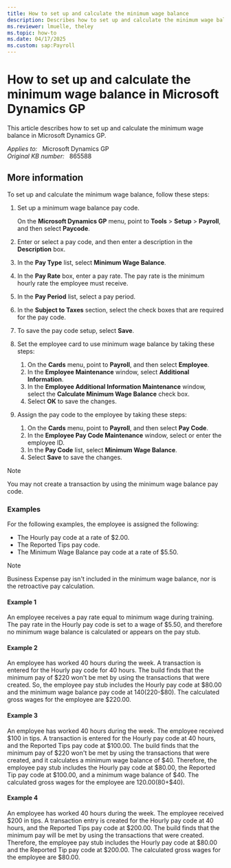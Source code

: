 ```yaml
---
title: How to set up and calculate the minimum wage balance
description: Describes how to set up and calculate the minimum wage balance in Microsoft Dynamics GP.
ms.reviewer: lmuelle, theley
ms.topic: how-to
ms.date: 04/17/2025
ms.custom: sap:Payroll
---
```

# How to set up and calculate the minimum wage balance in Microsoft Dynamics GP

This article describes how to set up and calculate the minimum wage balance in Microsoft Dynamics GP.

_Applies to:_ &nbsp; Microsoft Dynamics GP  
_Original KB number:_ &nbsp; 865588

## More information

To set up and calculate the minimum wage balance, follow these steps:

1. Set up a minimum wage balance pay code.

    On the **Microsoft Dynamics GP** menu, point to **Tools** > **Setup** > **Payroll**, and then select **Paycode**.

2. Enter or select a pay code, and then enter a description in the **Description** box.
3. In the **Pay Type** list, select **Minimum Wage Balance**.
4. In the **Pay Rate** box, enter a pay rate. The pay rate is the minimum hourly rate the employee must receive.
5. In the **Pay Period** list, select a pay period.
6. In the **Subject to Taxes** section, select the check boxes that are required for the pay code.
7. To save the pay code setup, select **Save**.
8. Set the employee card to use minimum wage balance by taking these steps:

    1. On the **Cards** menu, point to **Payroll**, and then select **Employee**.
    2. In the **Employee Maintenance** window, select **Additional Information**.
    3. In the **Employee Additional Information Maintenance** window, select the **Calculate Minimum Wage Balance** check box.
    4. Select **OK** to save the changes.

9. Assign the pay code to the employee by taking these steps:

   1. On the **Cards** menu, point to **Payroll**, and then select **Pay Code**.
   2. In the **Employee Pay Code Maintenance** window, select or enter the employee ID.
   3. In the **Pay Code** list, select **Minimum Wage Balance**.
   4. Select **Save** to save the changes.

> [!NOTE]
> You may not create a transaction by using the minimum wage balance pay code.

### Examples

For the following examples, the employee is assigned the following:

- The Hourly pay code at a rate of $2.00.
- The Reported Tips pay code.
- The Minimum Wage Balance pay code at a rate of $5.50.

> [!NOTE]
> Business Expense pay isn't included in the minimum wage balance, nor is the retroactive pay calculation.

#### Example 1

An employee receives a pay rate equal to minimum wage during training. The pay rate in the Hourly pay code is set to a wage of $5.50, and therefore no minimum wage balance is calculated or appears on the pay stub.

#### Example 2

An employee has worked 40 hours during the week. A transaction is entered for the Hourly pay code for 40 hours. The build finds that the minimum pay of $220 won't be met by using the transactions that were created. So, the employee pay stub includes the Hourly pay code at $80.00 and the minimum wage balance pay code at $140 ($220-$80). The calculated gross wages for the employee are $220.00.

#### Example 3

An employee has worked 40 hours during the week. The employee received $100 in tips. A transaction is entered for the Hourly pay code at 40 hours, and the Reported Tips pay code at $100.00. The build finds that the minimum pay of $220 won't be met by using the transactions that were created, and it calculates a minimum wage balance of $40. Therefore, the employee pay stub includes the Hourly pay code at $80.00, the Reported Tip pay code at $100.00, and a minimum wage balance of $40. The calculated gross wages for the employee are $120.00 ($80+$40).

#### Example 4

An employee has worked 40 hours during the week. The employee received $200 in tips. A transaction entry is created for the Hourly pay code at 40 hours, and the Reported Tips pay code at $200.00. The build finds that the minimum pay will be met by using the transactions that were created. Therefore, the employee pay stub includes the Hourly pay code at $80.00 and the Reported Tip pay code at $200.00. The calculated gross wages for the employee are $80.00.
